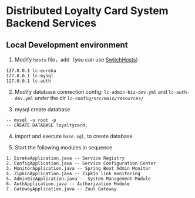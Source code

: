 # Distributed Loyalty Card System Backend Services

## Local Development environment
1. Modify `hosts` file，add（you can use [SwitchHosts](http://oldj.github.io/SwitchHosts/))

```
127.0.0.1 lc-eureka
127.0.0.1 lc-mysql
127.0.0.1 lc-auth
```

2. Modify database connection config: `lc-admin-biz-dev.yml` and `lc-auth-dev.yml` under the dir `lc-config/src/main/resources/`

3. mysql create database
```
-- mysql -u root -p
-- CREATE DATABASE loyaltycard;
```
4. import and execute `base.sql`, to create database

5. Start the following modules in sequence

```
1. EurekaApplication.java -- Service Registry
2. ConfigApplication.java -- Service Configuration Center
3. MonitorApplication.java -- Spring Boot Admin Monitor
4. ZipkinApplication.java -- Zipkin link monitoring
5. AdminBizApplication.java -- System Management Module
6. AuthApplication.java -- Authorization Module
7. GatewayApplication.java -- Zuul Gateway
```



